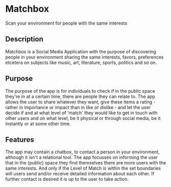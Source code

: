 # Matchbox
Scan your environment for people with the same interests

## Description
Matchbox is a Social Media Application with the purpose of discovering people in your environment sharing the same interests, favors, preferences etcetera on subjects like music, art, literature, sports, politics and so on.

## Purpose
The purpose of the app is for individuals to check if in the public space they're in at a certain time, there are people they can relate to.
The app allows the user to share whatever they want, give these items a rating - rather in importance or impact than in like or dislike - and let the user decide if and at what level of 'match' they would like to get in touch with other users and on what level, be it physical or through social media, be it instantly or at some other time.
## Features
The app may contain a chatbox, to contact a person in your environment, although it isn't a relational tool. The app focusses on informing the user that in the (public) space they find themselves there are more users with the same interests. And only if the Level of Match is within the set boundaries will users send and/or receive detailed information about each other.
If further contact is desired it is up to the user to take action.
